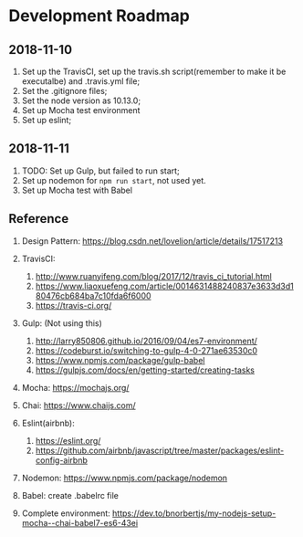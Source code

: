 # Development Roadmap

## 2018-11-10

1. Set up the TravisCI, set up the travis.sh script(remember to make it be executalbe) and .travis.yml file;
2. Set the .gitignore files;
3. Set the node version as 10.13.0;
4. Set up Mocha test environment
5. Set up eslint;

## 2018-11-11

1. TODO: Set up Gulp, but failed to run start;
2. Set up nodemon for `npm run start`, not used yet.
3. Set up Mocha test with Babel

## Reference

1. Design Pattern: https://blog.csdn.net/lovelion/article/details/17517213

2. TravisCI:
   1. http://www.ruanyifeng.com/blog/2017/12/travis_ci_tutorial.html
   2. https://www.liaoxuefeng.com/article/0014631488240837e3633d3d180476cb684ba7c10fda6f6000
   3. https://travis-ci.org/

3. Gulp: (Not using this)
   1. http://larry850806.github.io/2016/09/04/es7-environment/
   2. https://codeburst.io/switching-to-gulp-4-0-271ae63530c0
   3. https://www.npmjs.com/package/gulp-babel
   4. https://gulpjs.com/docs/en/getting-started/creating-tasks

4. Mocha: https://mochajs.org/

5. Chai: https://www.chaijs.com/

6. Eslint(airbnb):
   1. https://eslint.org/
   2. https://github.com/airbnb/javascript/tree/master/packages/eslint-config-airbnb

7. Nodemon: https://www.npmjs.com/package/nodemon

8. Babel: create .babelrc file

9. Complete environment: https://dev.to/bnorbertjs/my-nodejs-setup-mocha--chai-babel7-es6-43ei

